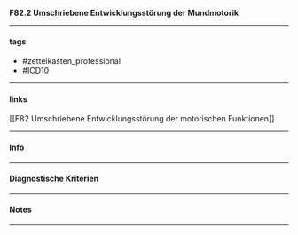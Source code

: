 __F82.2 Umschriebene Entwicklungsstörung der Mundmotorik__

___________________________________________
#### tags

- #zettelkasten_professional
- #ICD10 
___________________________________________
#### links

[[F82 Umschriebene Entwicklungsstörung der motorischen Funktionen]]

___________________________________________
#### Info

___________________________________________
#### Diagnostische Kriterien

___________________________________________
#### Notes

___________________________________________

